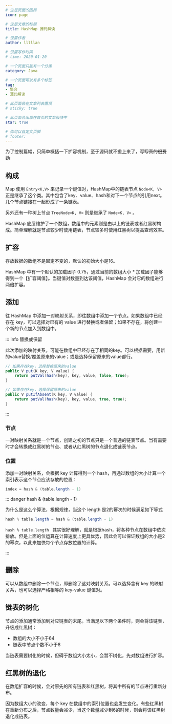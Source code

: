 ```yaml
---
# 这是页面的图标
icon: page

# 这是文章的标题
title: HashMap 源码解读

# 设置作者
author: lllllan

# 设置写作时间
# time: 2020-01-20

# 一个页面只能有一个分类
category: Java

# 一个页面可以有多个标签
tag:
- 集合
- 源码解读

# 此页面会在文章列表置顶
# sticky: true

# 此页面会出现在首页的文章板块中
star: true

# 你可以自定义页脚
# footer: 
---
```








为了控制篇幅，只简单概括一下扩容机制，至于源码就不搬上来了，~~写写真的很费劲~~



## 构成

Map 使用 `Entry<K,V>` 来记录一个键值对，HashMap中的链表节点 `Node<K, V>` 正是继承了这个类。其中包含了key、value、hash和对下一个节点的引用next。几个节点链接在一起形成了一条链表。

另外还有一种树上节点 `TreeNode<K, V>` 则是继承了 `Node<K, V>` 。



HashMap 底层维护了一个数组，数组中的元素则是由以上的链表或者红黑树构成。简单理解就是节点较少时使用链表，节点较多时使用红黑树以提高查询效率。



## 扩容

存放数据的数组不是固定不变的，默认的初始大小是16。

HashMap 中有一个默认的加载因子 0.75，通过当前的数组大小 * 加载因子能够得到一个【扩容阈值】。当键值对数量到达该阈值，HashMap 会对它的数组进行两倍扩容。



## 添加

往 HashMap 中添加一对映射关系，即往数组中添加一个节点。如果数组中已经存在 key，可以选择对已有的 value 进行替换或者保留；如果不存在，将创建一个新的节点加入到数组中。



::: info 替换或保留

此次添加的映射关系，可能在数组中已经存在了相同的key。可以根据需要，用新的value替换/覆盖原来的value；或是选择保留原来的value都行。



```java
// 如果存在key，选择替换原来的value
public V put(K key, V value) {
    return putVal(hash(key), key, value, false, true);
}

// 如果存在key，选择保留原来的value
public V putIfAbsent(K key, V value) {
    return putVal(hash(key), key, value, true, true);
}
```



:::



### 节点

一对映射关系就是一个节点，创建之初的节点只是一个普通的链表节点。当有需要时才会转换成红黑树的节点、或者从红黑树的节点退化成链表节点。



### 位置

添加一对映射关系，会根据 key 计算得到一个 hash，再通过数组的大小计算一个索引表示这个节点应该存放的位置：

```java
index = hash & (table.length - 1)
```



::: danger hash & (table.length - 1)

为什么是这么个算法，根据规律，当这个 length 是2的幂次的时候满足如下等式

```java
hash % table.length = hash & (table.length - 1)
```

`hash % table.length ` 其实很好理解，就是根据hash，将各种节点在数组中依次排放。但是上面的位运算在计算速度上更具优势，因此会可以保证数组的大小是2的幂次，以此来加快每个节点存放位置的计算。

:::





## 删除

可以从数组中删除一个节点，即删除了这对映射关系。可以选择含有 key 的映射关系，也可以选择严格相等的 key-value 键值对。



## 链表的树化



节点的添加通常添加到对应链表的末尾。当满足以下两个条件时，则会将该链表，升级成红黑树：

- 数组的大小不小于64
- 链表中节点个数不小于8



当链表需要树化的时候，但碍于数组大小太小，会暂不树化，先对数组进行扩容。



## 红黑树的退化

在数组扩容的时候，会对原先的所有链表和红黑树，将其中所有的节点进行重新分布。

因为数组大小的改变，每个 key 在数组中的索引位置也会发生变化。有些红黑树在重新分布之后，节点数量会减少，当这个数量减少到6的时候，则会将该红黑树退化成链表。
